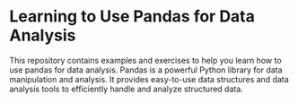 # Learning to Use Pandas for Data Analysis

This repository contains examples and exercises to help you learn how to use pandas for data analysis. Pandas is a powerful Python library for data manipulation and analysis. It provides easy-to-use data structures and data analysis tools to efficiently handle and analyze structured data.
